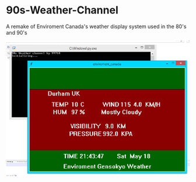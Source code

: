 # 90s-Weather-Channel
A remake of Enviroment Canada's weather display system used in the 80's and 90's

![Screenshot](https://github.com/99710/90s-Weather-Channel/blob/master/screenshot.png?raw=true)
